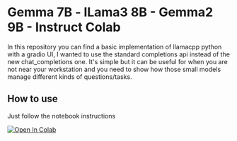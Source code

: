 # Gemma 7B - lLama3 8B - Gemma2 9B - Instruct   Colab

In this repository you can find a basic implementation of llamacpp python with a gradio UI, I wanted to use the standard completions api instead of the new chat_completions one.
It's simple but it can be useful for when you are not near your workstation and you need to show how those small models manage different kinds of questions/tasks.

## How to use
Just follow the notebook instructions

[![Open In Colab][colabicon]][colabsite]

[colabicon]: <https://colab.research.google.com/assets/colab-badge.svg>
[colabsite]: <https://colab.research.google.com/github/IvanMadman/Gemma7b-llama3.8b-gemma2.9b.colab/blob/main/LLM_Gemma7b_Gemma2_9b_Llama3_8b_IT.ipynb>

